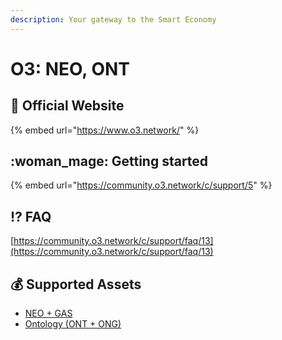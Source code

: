 ```yaml
---
description: Your gateway to the Smart Economy
---
```


# O3: NEO, ONT

## :rocket: Official Website

{% embed url="https://www.o3.network/" %}

## :woman_mage: Getting started

{% embed url="https://community.o3.network/c/support/5" %}

## :interrobang: FAQ

[https://community.o3.network/c/support/faq/13](https://community.o3.network/c/support/faq/13)

## :moneybag: Supported Assets

* [NEO + GAS](../../coins/overview-neo/)
* [Ontology (ONT + ONG)](../../coins/ont/)
